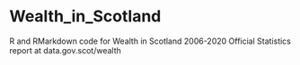 # Wealth_in_Scotland
R and RMarkdown code for Wealth in Scotland 2006-2020 Official Statistics report at data.gov.scot/wealth
